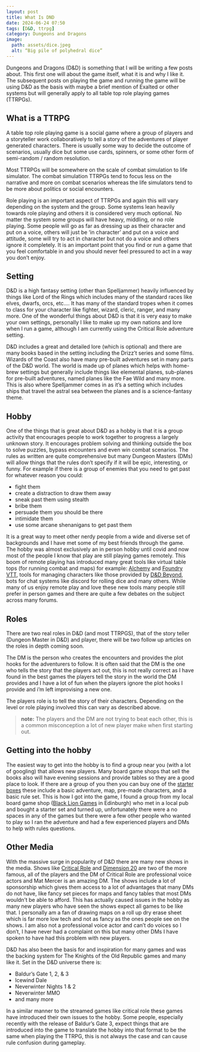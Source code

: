 ```yaml
---
layout: post
title: What Is DND
date: 2024-06-24 07:50
tags: [D&D, ttrpg]
category: Dungeons and Dragons
image:
  path: assets/dice.jpeg
  alt: “Big pile of polyhedral dice”
---
```


Dungeons and Dragons (D&D) is something that I will be writing a few posts about. This first one will about the game itself, what it is and why I like it. The subsequent posts on playing the game and running the game will be using D&D as the basis with maybe a brief mention of Exalted or other systems but will generally apply to all table top role playing games (TTRPGs).

## What is a TTRPG
A table top role playing game is a social game where a group of players and a storyteller work collaboratively to tell a story of the adventures of player generated characters. There is usually some way to decide the outcome of scenarios, usually dice but some use cards, spinners, or some other form of semi-random / random  resolution. 

Most TTRPGs will be somewhere on the scale of combat simulation to life simulator. The combat simulation TTRPGs tend to focus less on the narrative and more on combat scenarios whereas the life simulators tend to be more about politics or social encounters.

Role playing is an important aspect of TTRPGs and again this will vary depending on the system and the group. Some systems lean heavily towards role playing and others it is considered very much optional. No matter the system some groups will have heavy, middling, or no role playing. Some people will go as far as dressing up as their character and put on a voice, others will just be ‘in character’ and put on a voice and attitude, some will try to act in character but not do a voice and others ignore it completely. It is an important point that you find or run a game that you feel comfortable in and you should never feel pressured to act in a way you don’t enjoy.

## Setting
D&D is a high fantasy setting (other than Spelljammer) heavily influenced by things like Lord of the Rings which includes many of the standard races like elves, dwarfs, orcs, etc…. It has many of the standard tropes when it comes to class for your character like fighter, wizard, cleric, ranger, and many more. One of the wonderful things about D&D is that it is very easy to make your own settings, personally I like to make up my own nations and lore when I run a game, although I am currently using the Critical Role adventure setting.

D&D includes a great and detailed lore (which is optional) and there are many books based in the setting including the Drizz’t series and some films. Wizards of the Coast also have many pre-built adventures set in many parts of the D&D world. The world is made up of planes which helps with home-brew settings but generally include things like elemental planes, sub-planes for pre-built adventures, named planes like the Fae Wild and many more. This is also where Spelljammer comes in as it’s a setting which includes ships that travel the astral sea between the planes and is a science-fantasy theme.

## Hobby
One of the things that is great about D&D as a hobby is that it is a group activity that encourages people to work together to progress a largely unknown story. It encourages problem solving and thinking outside the box to solve puzzles, bypass encounters and even win combat scenarios. The rules as written are quite comprehensive but many Dungeon Masters (DMs) will allow things that the rules don’t specify if it will be epic, interesting, or funny. For example if there is a group of enemies that you need to get past for whatever reason you could:
- fight them
- create a distraction to draw them away
- sneak past them using stealth
- bribe them
- persuade them you should be there
- intimidate them
- use some arcane shenanigans to get past them

It is a great way to meet other nerdy people from a wide and diverse set of backgrounds and I have met some of my best friends through the game. The hobby was almost exclusively an in person hobby until covid and now most of the people I know that play are still playing games remotely. This boom of remote playing has introduced many great tools like virtual table tops (for running combat and maps) for example: [Alchemy](https://alchemyrpg.com/) and [Foundry VTT](https://foundryvtt.com/), tools for managing characters like those provided by [D&D Beyond](https://www.dndbeyond.com/), bots for chat systems like discord for rolling dice and many others. While many of us enjoy remote play and love these new tools many people still prefer in person games and there are quite a few debates on the subject across many forums.

## Roles
There are two real roles in D&D (and most TTRPGS), that of the story teller (Dungeon Master in D&D) and player, there will be two follow up articles on the roles in depth coming soon.

The DM is the person who creates the encounters and provides the plot hooks for the adventurers to follow. It is often said that the DM is the one who tells the story that the players act out, this is not really correct as I have found in the best games the players tell the story in the world the DM provides and I have a lot of fun when the players ignore the plot hooks I provide and i’m left improvising a new one.

The players role is to tell the story of their characters. Depending on the level or role playing involved this can vary as described above.

> __note:__ The players and the DM are not trying to beat each other, this is a common misconception a lot of new player make when first starting out.

## Getting into the hobby
The easiest way to get into the hobby is to find a group near you (with a lot of googling) that allows new players. Many board game shops that sell the books also will have evening sessions and provide tables so they are a good place to look. If there are a group of you then you can buy one of the [starter boxes](https://en.wikipedia.org/wiki/Dungeons_%26_Dragons_Starter_Set#Dungeons_&_Dragons_5th_Edition) these include a basic adventure, map, pre-made characters, and a basic rule set. This is how I got into the game, I found a group from my local board game shop ([Black Lion Games](https://www.facebook.com/blacklionedinburgh) in Edinburgh) who met in a local pub and bought a starter set and turned up, unfortunately there were a no spaces in any of the games but there were a few other people who wanted to play so I ran the adventure and had a few experienced players and DMs to help with rules questions.

## Other Media
With the massive surge in popularity of D&D there are many new shows in the media. Shows like [Critical Role](https://critrole.com/) and [Dimension 20](https://www.dropout.tv/dimension-20) are two of the more famous, all of the players and the DM of Critical Role are professional voice actors and Mat Mercer is an amazing DM. The shows include a lot of sponsorship which gives them access to a lot of advantages that many DMs do not have, like fancy set pieces for maps and fancy tables that most DMs wouldn’t be able to afford. This has actually caused issues in the hobby as many new players who have seen the shows expect all games to be like that. I personally am a fan of drawing maps on a roll up dry erase sheet which is far more low tech and not as fancy as the ones people see on the shows. I am also not a professional voice actor and can’t do voices so I don’t, I have never had a complaint on this but many other DMs I have spoken to have had this problem with new players.

D&D has also been the basis for and inspiration for many games and was the backing system for The Knights of the Old Republic games and many like it. Set in the D&D universe there is:
- Baldur’s Gate 1, 2, & 3
- Icewind Dale
- Neverwinter Nights 1 & 2
- Neverwinter MMO
- and many more

In a similar manner to the streamed games like critical role these games have introduced their own issues to the hobby. Some people, especially recently with the release of Baldur’s Gate 3, expect things that are introduced into the game to translate the hobby into that format to be the same when playing the TTRPG, this is not always the case and can cause rule confusion during gameplay.
